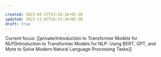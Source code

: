 ```yaml
---

created: 2023-05-27T23:24:16+05:30
updated: 2023-11-07T10:57:34+05:30
draft: true
---
```


Current focus: [[private/Introduction to Transformer Models for NLP|Introduction to Transformer Models for NLP: Using BERT, GPT, and More to Solve Modern Natural Language Processing Tasks]]


